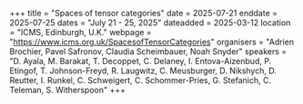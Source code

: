 +++
title = "Spaces of tensor categories"
date = 2025-07-21
enddate = 2025-07-25
dates = "July 21 - 25, 2025"
dateadded = 2025-03-12
location = "ICMS, Edinburgh, U.K."
webpage = "https://www.icms.org.uk/SpacesofTensorCategories"
organisers = "Adrien Brochier, Pavel Safronov, Claudia Scheimbauer, Noah Snyder"
speakers = "D. Ayala, M. Barakat, T. Decoppet, C. Delaney, I. Entova-Aizenbud, P. Etingof, T. Johnson-Freyd, R. Laugwitz, C. Meusburger, D. Nikshych, D. Reutter, I. Runkel, C. Schweigert, C. Schommer-Pries, G. Stefanich, C. Teleman, S. Witherspoon"
+++
